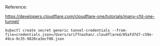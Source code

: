 
Reference: 

https://developers.cloudflare.com/cloudflare-one/tutorials/many-cfd-one-tunnel/


```
kubectl create secret generic tunnel-credentials --from-file=credentials.json=/Users/ariffnazhan/.cloudflared/05afd7d7-c59e-49ca-9c35-9820ca3ecf00.json
```
